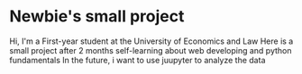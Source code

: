 # Newbie's small project
Hi, I'm a First-year student at the University of Economics and Law 
Here is a small project after 2 months self-learning about web developing and python fundamentals 
In the future, i want to use juupyter to analyze the data 
